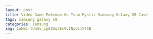 ```yaml
---
layout: post
title: Video Game Pokemon Go Team Mystic Samsung Galaxy S9 Case
tags: samsung galaxy s9
categories: samsung
img: 1uNBi-tUa5v_ip8ZGqlEc9vINyQL1Y4SB
---
```

